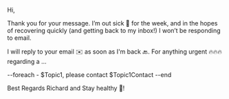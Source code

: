 Hi,

Thank you for your message. I’m out sick 🤧 for the week, and in the hopes of recovering quickly (and getting back to my inbox!) I won’t be responding to email.

I will reply to your email ✉️ as soon as I'm back 🔙. For anything urgent 🔥🔥🔥regarding a ...

--foreach
    - $Topic1, please contact $Topic1Contact
--end

Best Regards Richard and Stay healthy 🥗!
